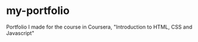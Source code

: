 # my-portfolio
Portfolio I made for the course in Coursera, "Introduction to HTML, CSS and Javascript" 
